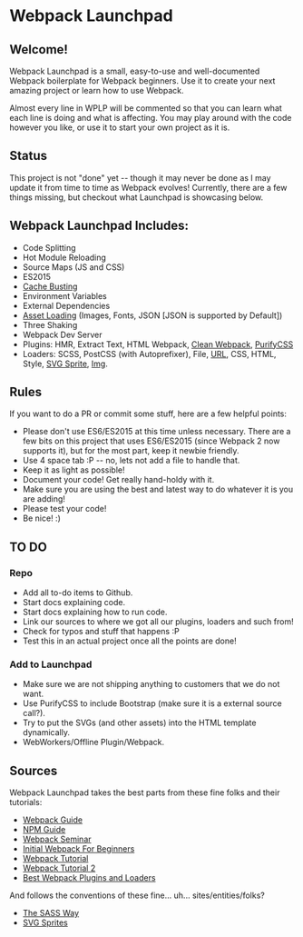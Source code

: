 # Webpack Launchpad

## Welcome!
Webpack Launchpad is a small, easy-to-use and well-documented Webpack boilerplate for Webpack beginners. Use it to create your next amazing project or learn how to use Webpack.

Almost every line in WPLP will be commented so that you can learn what each line is doing and what is affecting. You may play around with the code however you like, or use it to start your own project as it is.

## Status
This project is not "done" yet -- though it may never be done as I may update it from time to time as Webpack evolves! Currently, there are a few things missing, but checkout what Launchpad is showcasing below.

## Webpack Launchpad Includes:

* Code Splitting
* Hot Module Reloading
* Source Maps (JS and CSS)
* ES2015
* [Cache Busting](https://webpack.js.org/guides/caching/)
* Environment Variables
* External Dependencies
* [Asset Loading](https://webpack.js.org/guides/asset-management/) (Images, Fonts, JSON [JSON is supported by Default])
* Three Shaking
* Webpack Dev Server
* Plugins: HMR, Extract Text, HTML Webpack, [Clean Webpack](https://webpack.js.org/guides/output-management/), [PurifyCSS](https://github.com/webpack-contrib/purifycss-webpack)
* Loaders: SCSS, PostCSS (with Autoprefixer), File, [URL](https://github.com/webpack-contrib/url-loader), CSS, HTML, Style, [SVG Sprite](https://github.com/kisenka/svg-sprite-loader), [Img](https://github.com/thetalecrafter/img-loader).

## Rules

If you want to do a PR or commit some stuff, here are a few helpful points:

* Please don't use ES6/ES2015 at this time unless necessary. There are a few bits on this project that uses ES6/ES2015 (since Webpack 2 now supports it), but for the most part, keep it newbie friendly.
* Use 4 space tab :P -- no, lets not add a file to handle that.
* Keep it as light as possible!
* Document your code! Get really hand-holdy with it.
* Make sure you are using the best and latest way to do whatever it is you are adding!
* Please test your code!
* Be nice! :)

## TO DO

### Repo

* Add all to-do items to Github.
* Start docs explaining code.
* Start docs explaining how to run code.
* Link our sources to where we got all our plugins, loaders and such from!
* Check for typos and stuff that happens :P
* Test this in an actual project once all the points are done!

### Add to Launchpad

* Make sure we are not shipping anything to customers that we do not want.
* Use PurifyCSS to include Bootstrap (make sure it is a external source call?).
* Try to put the SVGs (and other assets) into the HTML template dynamically.
* WebWorkers/Offline Plugin/Webpack.

## Sources

Webpack Launchpad takes the best parts from these fine folks and their tutorials:

* [Webpack Guide](https://webpack.js.org/guides/)
* [NPM Guide](https://www.sitepoint.com/beginners-guide-node-package-manager/)
* [Webpack Seminar](https://www.youtube.com/watch?v=eWmkBNBTbMM)
* [Initial Webpack For Beginners](https://www.youtube.com/playlist?list=PL55RiY5tL51rcCnrOrZixuOsZhAHHy6os)
* [Webpack Tutorial](https://www.youtube.com/watch?v=lziuNMk_8eQ)
* [Webpack Tutorial 2](https://www.youtube.com/watch?v=9kJVYpOqcVU)
* [Best Webpack Plugins and Loaders](https://github.com/webpack-contrib/awesome-webpack#webpack-plugins)

And follows the conventions of these fine... uh... sites/entities/folks?

* [The SASS Way](http://thesassway.com/beginner/how-to-structure-a-sass-project)
* [SVG Sprites](https://www.webdesignerdepot.com/2017/05/how-to-create-and-manage-svg-sprites/)
